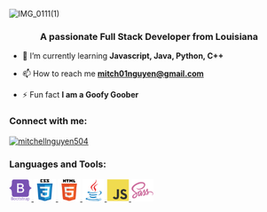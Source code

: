 
![IMG_0111(1)](https://user-images.githubusercontent.com/113191129/198384000-fe99d0ed-a4f4-4565-94c0-fa9284f402ee.PNG)


<!--
**mitchnguyen1/mitchnguyen1** is a ✨ _special_ ✨ repository because its `README.md` (this file) appears on your GitHub profile.
-->
<h3 align="center">A passionate Full Stack Developer from Louisiana</h3>

- 🌱 I’m currently learning **Javascript, Java, Python, C++**

- 📫 How to reach me **mitch01nguyen@gmail.com**

- ⚡ Fun fact **I am a Goofy Goober**

<h3 align="left">Connect with me:</h3>
<p align="left">
<a href="https://linkedin.com/in/mitchellnguyen504" target="blank"><img align="center" src="https://raw.githubusercontent.com/rahuldkjain/github-profile-readme-generator/master/src/images/icons/Social/linked-in-alt.svg" alt="mitchellnguyen504" height="30" width="40" /></a>
</p>

<h3 align="left">Languages and Tools:</h3>
<p align="left"> <a href="https://getbootstrap.com" target="_blank" rel="noreferrer"> <img src="https://raw.githubusercontent.com/devicons/devicon/master/icons/bootstrap/bootstrap-plain-wordmark.svg" alt="bootstrap" width="40" height="40"/> </a> <a href="https://www.w3schools.com/css/" target="_blank" rel="noreferrer"> <img src="https://raw.githubusercontent.com/devicons/devicon/master/icons/css3/css3-original-wordmark.svg" alt="css3" width="40" height="40"/> </a> <a href="https://www.w3.org/html/" target="_blank" rel="noreferrer"> <img src="https://raw.githubusercontent.com/devicons/devicon/master/icons/html5/html5-original-wordmark.svg" alt="html5" width="40" height="40"/> </a> <a href="https://www.java.com" target="_blank" rel="noreferrer"> <img src="https://raw.githubusercontent.com/devicons/devicon/master/icons/java/java-original.svg" alt="java" width="40" height="40"/> </a> <a href="https://developer.mozilla.org/en-US/docs/Web/JavaScript" target="_blank" rel="noreferrer"> <img src="https://raw.githubusercontent.com/devicons/devicon/master/icons/javascript/javascript-original.svg" alt="javascript" width="40" height="40"/> </a> <a href="https://sass-lang.com" target="_blank" rel="noreferrer"> <img src="https://raw.githubusercontent.com/devicons/devicon/master/icons/sass/sass-original.svg" alt="sass" width="40" height="40"/> </a> </p>
